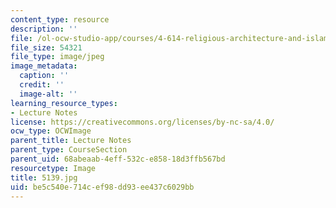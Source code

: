 ```yaml
---
content_type: resource
description: ''
file: /ol-ocw-studio-app/courses/4-614-religious-architecture-and-islamic-cultures-fall-2002/be5c540e714cef98dd93ee437c6029bb_5139.jpg
file_size: 54321
file_type: image/jpeg
image_metadata:
  caption: ''
  credit: ''
  image-alt: ''
learning_resource_types:
- Lecture Notes
license: https://creativecommons.org/licenses/by-nc-sa/4.0/
ocw_type: OCWImage
parent_title: Lecture Notes
parent_type: CourseSection
parent_uid: 68abeaab-4eff-532c-e858-18d3ffb567bd
resourcetype: Image
title: 5139.jpg
uid: be5c540e-714c-ef98-dd93-ee437c6029bb
---
```


